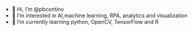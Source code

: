 - 👋 Hi, I’m @pbcontino
- 👀 I’m interested in AI,machine learning, RPA, analytics and visualization
- 🌱 I’m currently learning python, OpenCV, TensorFlow and R

<!---
pbcontino/pbcontino is a ✨ special ✨ repository because its `README.md` (this file) appears on your GitHub profile.
You can click the Preview link to take a look at your changes.
--->
